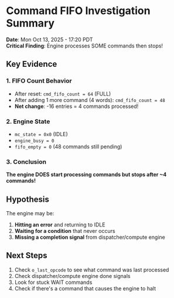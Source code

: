 # Command FIFO Investigation Summary

**Date**: Mon Oct 13, 2025 - 17:20 PDT  
**Critical Finding**: Engine processes SOME commands then stops!

## Key Evidence

### 1. FIFO Count Behavior
- After reset: `cmd_fifo_count = 64` (FULL)
- After adding 1 more command (4 words): `cmd_fifo_count = 48`
- **Net change**: -16 entries = 4 commands processed!

### 2. Engine State
- `mc_state = 0x0` (IDLE)
- `engine_busy = 0`
- `fifo_empty = 0` (48 commands still pending)

### 3. Conclusion
**The engine DOES start processing commands but stops after ~4 commands!**

## Hypothesis
The engine may be:
1. **Hitting an error** and returning to IDLE
2. **Waiting for a condition** that never occurs
3. **Missing a completion signal** from dispatcher/compute engine

## Next Steps
1. Check `o_last_opcode` to see what command was last processed
2. Check dispatcher/compute engine done signals
3. Look for stuck WAIT commands
4. Check if there's a command that causes the engine to halt

